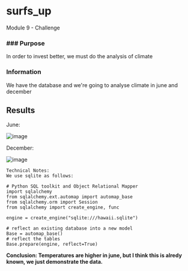 # surfs_up

Module 9 - Challenge

### ### Purpose

In order to invest better, we must do the analysis of climate

### Information

We have the database and we're going to analyse climate in june and december

## Results

June:

![image](https://user-images.githubusercontent.com/85086918/143178784-891b1ce2-d4dd-4343-86e3-bd9c5590e42f.png)

December:

![image](https://user-images.githubusercontent.com/85086918/143178807-4b960590-8d22-4f36-81ab-a3ade4af0f54.png)

```
Technical Notes:
We use sqlite as follows:

# Python SQL toolkit and Object Relational Mapper
import sqlalchemy
from sqlalchemy.ext.automap import automap_base
from sqlalchemy.orm import Session
from sqlalchemy import create_engine, func

engine = create_engine("sqlite:///hawaii.sqlite")

# reflect an existing database into a new model
Base = automap_base()
# reflect the tables
Base.prepare(engine, reflect=True)

```

**Conclusion: Temperatures are higher in june, but I think this is alredy known, we just demonstrate the data.**
